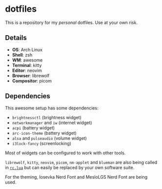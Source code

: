 # dotfiles

This is a repository for my *personal* dotfiles. Use at your own risk.

## Details

- **OS**: Arch Linux
- **Shell**: zsh
- **WM**: awesome
- **Terminal**: kitty
- **Editor**: neovim
- **Browser**: librewolf
- **Compositor**: picom

## Dependencies

This awesome setup has some dependencies:

- `brightnessctl` (brightness widget)
- `networkmanager` and `iw` (internet widget)
- `acpi` (battery widget)
- `arc-icon-theme` (battery widget)
- `alsa` and `pulseaudio` (volume widget)
- `i3lock-fancy` (screenlocking)

Most of widgets can be configured to work with other tools.

`librewolf`, `kitty`, `neovim`, `picom`, `nm-applet` and `blueman` are also being called in [`rc.lua`](awesome/rc.lua) but can easily be replaced by your own software suite.

For the theming, Iosevka Nerd Font and MesloLGS Nerd Font are being used.
